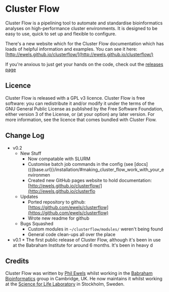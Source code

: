 Cluster Flow
============

Cluster Flow is a pipelining tool to automate and standardise bioinformatics analyses on high-performance cluster environments. It is designed to be easy to use, quick to set up and flexible to configure.

There's a new website which for the Cluster Flow documentation which has loads of helpful information and examples. You can see it here: [http://ewels.github.io/clusterflow/](http://ewels.github.io/clusterflow/)

If you're anxious to just get your hands on the code, check out the [releases page](https://github.com/ewels/clusterflow/releases)

Licence
-------
Cluster Flow is released with a GPL v3 licence. Cluster Flow is free software: you can redistribute it and/or modify it under the terms of the GNU General Public License as published by the Free Software Foundation, either version 3 of the License, or (at your option) any later version. For more information, see the licence that comes bundled with Cluster Flow.

Change Log
----------
* v0.2
	* New Stuff
		* Now compatable with SLURM
		* Customise batch job commands in the config (see [docs]({{base.url}}/installation/#making_cluster_flow_work_with_your_environmen
		* Created new GitHub pages website to hold documentation: [http://ewels.github.io/clusterflow/](http://ewels.github.io/clusterflo
	* Updates
		* Ported repository to github: [https://github.com/ewels/clusterflow](https://github.com/ewels/clusterflow)
		* Wrote new readme for github
	* Bugs Squashed
		* Custom modules in `~/clusterflow/modules/` weren't being found
		* General code clean-ups all over the place 
* v0.1
        * The first public release of Cluster Flow, although it's been in use at the Babraham Institute for around 6 months. It's been in heavy d


Credits
-------
Cluster Flow was written by [Phil Ewels](http://phil.ewels.co.uk) whilst working in the [Babraham Bioinformatics](http://www.bioinformatics.babraham.ac.uk/) group in Cambridge, UK. He now maintains it whilst working at the [Science for Life Laboratory](http://www.scilifelab.se/) in Stockholm, Sweden.
